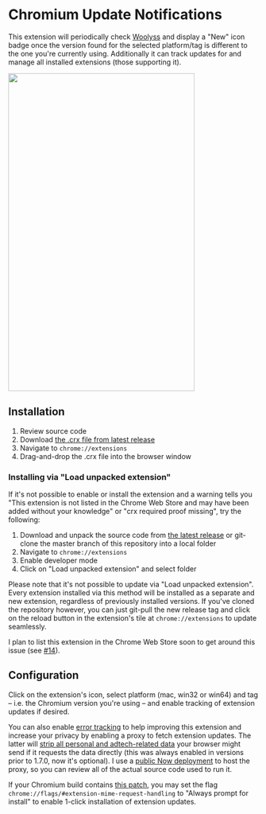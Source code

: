 # Chromium Update Notifications

This extension will periodically check [Woolyss](https://chromium.woolyss.com/) and display a "New" icon badge once the version found for the selected platform/tag is different to the one you're currently using. Additionally it can track updates for and manage all installed extensions (those supporting it).

<img height="639" src="https://raw.githubusercontent.com/kkkrist/chromium-notifier/master/img/screenshot.webp" width="375" />

## Installation

1. Review source code
2. Download [the .crx file from latest release](https://github.com/kkkrist/chromium-notifier/releases/latest/download/chromium-notifier.crx)
3. Navigate to `chrome://extensions`
4. Drag-and-drop the .crx file into the browser window

### Installing via "Load unpacked extension"

If it's not possible to enable or install the extension and a warning tells you "This extension is not listed in the Chrome Web Store and may have been added without your knowledge" or "crx required proof missing", try the following:

1. Download and unpack the source code from [the latest release](https://github.com/kkkrist/chromium-notifier/releases/latest) or git-clone the master branch of this repository into a local folder
2. Navigate to `chrome://extensions`
3. Enable developer mode
4. Click on "Load unpacked extension" and select folder

Please note that it's not possible to update via "Load unpacked extension". Every extension installed via this method will be installed as a separate and new extension, regardless of previously installed versions. If you've cloned the repository however, you can just git-pull the new release tag and click on the reload button in the extension's tile at `chrome://extensions` to update seamlessly.

I plan to list this extension in the Chrome Web Store soon to get around this issue (see [#14](https://github.com/kkkrist/chromium-notifier/issues/14)).

## Configuration

Click on the extension's icon, select platform (mac, win32 or win64) and tag – i.e. the Chromium version you're using – and enable tracking of extension updates if desired.

You can also enable [error tracking](https://github.com/kkkrist/chromium-extension-service#error-tracking) to help improving this extension and increase your privacy by enabling a proxy to fetch extension updates. The latter will [strip all personal and adtech-related data](https://github.com/kkkrist/chromium-extension-service#version-info-for-installed-extensions) your browser might send if it requests the data directly (this was always enabled in versions prior to 1.7.0, now it's optional). I use a [public Now deployment](https://chrome-extension-service.kkkrist.now.sh/_src) to host the proxy, so you can review all of the actual source code used to run it.

If your Chromium build contains [this patch](https://github.com/Eloston/ungoogled-chromium/blob/master/patches/extra/ungoogled-chromium/add-flag-to-configure-extension-downloading.patch), you may set the flag `chrome://flags/#extension-mime-request-handling` to "Always prompt for install" to enable 1-click installation of extension updates.
